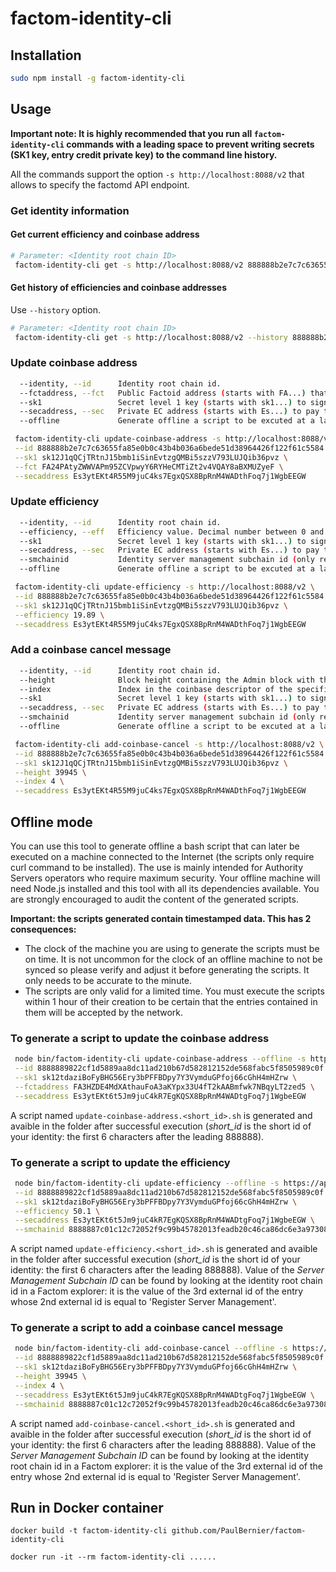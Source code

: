 # factom-identity-cli

## Installation

```bash
sudo npm install -g factom-identity-cli
```

## Usage

**Important note:
It is highly recommended that you run all `factom-identity-cli` commands with a leading space to prevent writing secrets (SK1 key, entry credit private key) to the command line history.**

All the commands support the option `-s http://localhost:8088/v2` that allows to specify the factomd API endpoint.

### Get identity information

#### Get current efficiency and coinbase address

```bash
# Parameter: <Identity root chain ID>
 factom-identity-cli get -s http://localhost:8088/v2 888888b2e7c7c63655fa85e0b0c43b4b036a6bede51d38964426f122f61c5584
```

#### Get history of efficiencies and coinbase addresses

Use `--history` option.

```bash
# Parameter: <Identity root chain ID>
 factom-identity-cli get -s http://localhost:8088/v2 --history 888888b2e7c7c63655fa85e0b0c43b4b036a6bede51d38964426f122f61c5584
```

### Update coinbase address

```bash
  --identity, --id      Identity root chain id.
  --fctaddress, --fct   Public Factoid address (starts with FA...) that will receive coinbase payouts.
  --sk1                 Secret level 1 key (starts with sk1...) to sign the update.
  --secaddress, --sec   Private EC address (starts with Es...) to pay the update.
  --offline             Generate offline a script to be excuted at a later time on a machine connected to the Internet.
```

```bash
 factom-identity-cli update-coinbase-address -s http://localhost:8088/v2 \
 --id 888888b2e7c7c63655fa85e0b0c43b4b036a6bede51d38964426f122f61c5584 \
 --sk1 sk12J1qQCjTRtnJ15bmb1iSinEvtzgQMBi5szzV793LUJQib36pvz \
 --fct FA24PAtyZWWVAPm95ZCVpwyY6RYHeCMTiZt2v4VQAY8aBXMUZyeF \
 --secaddress Es3ytEKt4R55M9juC4ks7EgxQSX8BpRnM4WADthFoq7j1WgbEEGW
```

### Update efficiency

```bash
  --identity, --id      Identity root chain id.
  --efficiency, --eff   Efficiency value. Decimal number between 0 and 100.
  --sk1                 Secret level 1 key (starts with sk1...) to sign the update.
  --secaddress, --sec   Private EC address (starts with Es...) to pay the update.
  --smchainid           Identity server management subchain id (only required for offline mode).
  --offline             Generate offline a script to be excuted at a later time on a machine connected to the Internet.
```

```bash
 factom-identity-cli update-efficiency -s http://localhost:8088/v2 \
 --id 888888b2e7c7c63655fa85e0b0c43b4b036a6bede51d38964426f122f61c5584 \
 --sk1 sk12J1qQCjTRtnJ15bmb1iSinEvtzgQMBi5szzV793LUJQib36pvz \
 --efficiency 19.89 \
 --secaddress Es3ytEKt4R55M9juC4ks7EgxQSX8BpRnM4WADthFoq7j1WgbEEGW
```

### Add a coinbase cancel message

```bash
  --identity, --id      Identity root chain id.
  --height              Block height containing the Admin block with the output to cancel.
  --index               Index in the coinbase descriptor of the specific output to be canceled (0 origin indexed).
  --sk1                 Secret level 1 key (starts with sk1...) to sign the update.
  --secaddress, --sec   Private EC address (starts with Es...) to pay the update.
  --smchainid           Identity server management subchain id (only required for offline mode).
  --offline             Generate offline a script to be excuted at a later time on a machine connected to the Internet.
```

```bash
 factom-identity-cli add-coinbase-cancel -s http://localhost:8088/v2 \
 --id 888888b2e7c7c63655fa85e0b0c43b4b036a6bede51d38964426f122f61c5584 \
 --sk1 sk12J1qQCjTRtnJ15bmb1iSinEvtzgQMBi5szzV793LUJQib36pvz \
 --height 39945 \
 --index 4 \
 --secaddress Es3ytEKt4R55M9juC4ks7EgxQSX8BpRnM4WADthFoq7j1WgbEEGW
```

## Offline mode

You can use this tool to generate offline a bash script that can later be executed on a machine connected to the Internet (the scripts only require curl command to be installed). The use is mainly intended for Authority Servers operators who require maximum security. Your offline machine will need Node.js installed and this tool with all its dependencies available. You are strongly encouraged to audit the content of the generated scripts.

**Important: the scripts generated contain timestamped data. This has 2 consequences:**

-   The clock of the machine you are using to generate the scripts must be on time. It is not uncommon for the clock of an offline machine to not be synced so please verify and adjust it before generating the scripts. It only needs to be accurate to the minute.
-   The scripts are only valid for a limited time. You must execute the scripts within 1 hour of their creation to be certain that the entries contained in them will be accepted by the network.

### To generate a script to update the coinbase address

```bash
 node bin/factom-identity-cli update-coinbase-address --offline -s https://api.factomd.net/v2 \
 --id 8888889822cf1d5889aa8dc11ad210b67d582812152de568fabc5f8505989c0f \
 --sk1 sk12tdaziBoFyBHG56Ery3bPFFBDpy7Y3VymduGPfoj66cGhH4mHZrw \
 --fctaddress FA3HZDE4MdXAthauFoA3aKYpx33U4fT2kAABmfwk7NBqyLT2zed5 \
 --secaddress Es3ytEKt6t5Jm9juC4kR7EgKQSX8BpRnM4WADtgFoq7j1WgbeEGW
```

A script named `update-coinbase-address.<short_id>.sh` is generated and avaible in the folder after successful execution (_short_id_ is the short id of your identity: the first 6 characters after the leading 888888).

### To generate a script to update the efficiency

```bash
 node bin/factom-identity-cli update-efficiency --offline -s https://api.factomd.net/v2 \
 --id 8888889822cf1d5889aa8dc11ad210b67d582812152de568fabc5f8505989c0f \
 --sk1 sk12tdaziBoFyBHG56Ery3bPFFBDpy7Y3VymduGPfoj66cGhH4mHZrw \
 --efficiency 50.1 \
 --secaddress Es3ytEKt6t5Jm9juC4kR7EgKQSX8BpRnM4WADtgFoq7j1WgbeEGW \
 --smchainid 8888887c01c12c72052f9c99b45782013feadb20c46ca86dc6e3a9730835848a
```

A script named `update-efficiency.<short_id>.sh` is generated and avaible in the folder after successful execution (_short_id_ is the short id of your identity: the first 6 characters after the leading 888888).
Value of the _Server Management Subchain ID_ can be found by looking at the identity root chain id in a Factom explorer: it is the value of the 3rd external id of the entry whose 2nd external id is equal to 'Register Server Management'.

### To generate a script to add a coinbase cancel message

```bash
 node bin/factom-identity-cli add-coinbase-cancel --offline -s https://api.factomd.net/v2 \
 --id 8888889822cf1d5889aa8dc11ad210b67d582812152de568fabc5f8505989c0f \
 --sk1 sk12tdaziBoFyBHG56Ery3bPFFBDpy7Y3VymduGPfoj66cGhH4mHZrw \
 --height 39945 \
 --index 4 \
 --secaddress Es3ytEKt6t5Jm9juC4kR7EgKQSX8BpRnM4WADtgFoq7j1WgbeEGW \
 --smchainid 8888887c01c12c72052f9c99b45782013feadb20c46ca86dc6e3a9730835848a
```

A script named `add-coinbase-cancel.<short_id>.sh` is generated and avaible in the folder after successful execution (_short_id_ is the short id of your identity: the first 6 characters after the leading 888888).
Value of the _Server Management Subchain ID_ can be found by looking at the identity root chain id in a Factom explorer: it is the value of the 3rd external id of the entry whose 2nd external id is equal to 'Register Server Management'.

## Run in Docker container

```
docker build -t factom-identity-cli github.com/PaulBernier/factom-identity-cli

docker run -it --rm factom-identity-cli ......
```
